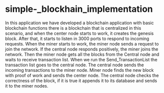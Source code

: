 # simple-_blockhain_implementation
In this application we have developed a blockchain application with basic blockchain functions
there is a blockchain that is centralized in this scenario, and when the center node starts to work, it creates the genesis block. 
After that, it starts to listen in 3000 ports to respond to incoming requests.
When the miner starts to work, the miner node sends a request to join the network.
If the central node responds positively, the miner joins the network.
Then the miner node gets all the blocks from the Central node and waits to receive transaction list.
When we run the Send_TransactionList the transaction list goes to the central node.
The central node sends the incoming transactions to the miner node.
Miner node finds the new block with proof of work and sends the center node.
The central node checks the correctness of the block, if it is true it appends it to its database and sends it to the miner nodes.




